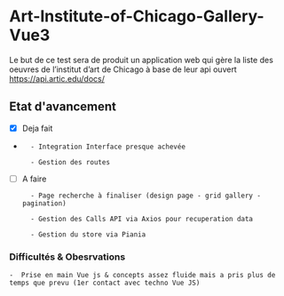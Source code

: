 # Art-Institute-of-Chicago-Gallery-Vue3

Le but de ce test sera de produit un application web qui gère la liste des oeuvres de l’institut d’art de Chicago à base de leur api ouvert https://api.artic.edu/docs/

## Etat d'avancement

- [x] Deja fait
-       - Integration Interface presque achevée

        - Gestion des routes

- [ ] A faire

        - Page recherche à finaliser (design page - grid gallery - pagination)

        - Gestion des Calls API via Axios pour recuperation data

        - Gestion du store via Piania


### Difficultés & Obesrvations

    -  Prise en main Vue js & concepts assez fluide mais a pris plus de temps que prevu (1er contact avec techno Vue JS)
